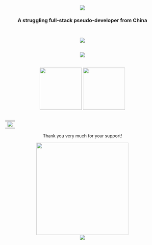 
<h1 align="center">
  <a href="https://www.qindalin.com/">
    <img src="https://readme-typing-svg.herokuapp.com/?lines=%27%27，Hi%20,%20I%27m%20Cuman%20%E5%85%AB%E9%9B%B6%E5%90%8E,%E7%94%9F%E4%BA%8E%E4%B8%AD%E5%8E%9F!，%27&center=true&size=27">
  </a>
</h1>
<h3 align="center">A struggling full-stack pseudo-developer from China</h3>
<br>
<!-- 徽章start -->
<p align="center">

  <!-- 访客徽章 -->
 <img src="https://visitor-badge.glitch.me/badge?page_id=cumany.github&left_color=green&right_color=red">
</p>
<!-- 徽章end -->
<br>
<!-- Github奖杯🏆start -->
<div align="center"> <img src="https://github-profile-trophy.vercel.app/?username=cumany&theme=onedark&row=1&column=6&no-frame=true&no-bg=true"> </div>
<!-- Github奖杯🏆end -->
<br>
<br>
<!-- 统计卡片start -->
<div align="center">
  <img height="137px" src="https://github-readme-stats.vercel.app/api?username=cumany&hide_title=true&hide_border=true&show_icons=trueline_height=21&text_color=000&icon_color=000&bg_color=0,ea6161,ffc64d,fffc4d,52fa5a&theme=graywhite" />
  <img height="137px" src="https://github-readme-stats.vercel.app/api/top-langs/?username=sun0225SUN&hide_title=true&hide_border=true&layout=compact&langs_count=6&text_color=000&icon_color=fff&bg_color=0,52fa5a,4dfcff,c64dff&theme=graywhite" />
</div>
<!-- 统计卡片end -->
<br>

<table align="center">
  <tr>
    <td>
      <img src="https://activity-graph.herokuapp.com/graph?username=cumany&theme=dracula&bg_color=FF000000&hide_border=true" />
    </td>
  </tr>
</table>

<div align="center"><p>Thank you very much for your support!</p><img width="300" src="https://ghproxy.com/https://raw.githubusercontent.com/cumany/cumany/main/pic/202209192228895.png" />
</div>

<div align="center"><a href="https://www.buymeacoffee.com/Cuman"><img src="https://img.buymeacoffee.com/button-api/?text=Buy me a coffee &emoji=&slug=Cuman&button_colour=BD5FFF&font_colour=ffffff&font_family=Poppins&outline_colour=000000&coffee_colour=FFDD00" /></a>
</div>





          
                
